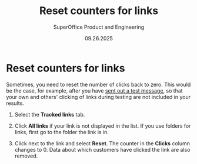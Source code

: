 ﻿---
uid: help-en-tracked-links-reset
title: Reset counters for links
description: Reset counters for links
keywords: Marketing
author: SuperOffice Product and Engineering
date: 09.26.2025
version: 10.5
content_type: howto
language: en
audience: person
audience_tooltip: SuperOffice Marketing
---

# Reset counters for links

Sometimes, you need to reset the number of clicks back to zero. This would be the case, for example, after you have [sent out a test message][6], so that your own and others' clicking of links during testing are not included in your results.

1. Select the **Tracked links** tab.

2. Click **All links** if your link is not displayed in the list. If you use folders for links, first go to the folder the link is in.

3. Click <i class="ph ph-list" aria-label="Task menu"></i> next to the link and select **Reset**. The counter in the **Clicks** column changes to 0. Data about which customers have clicked the link are also removed.

<!-- Referenced links -->
[6]: ../../mailing/learn/create/send-test-email.md
